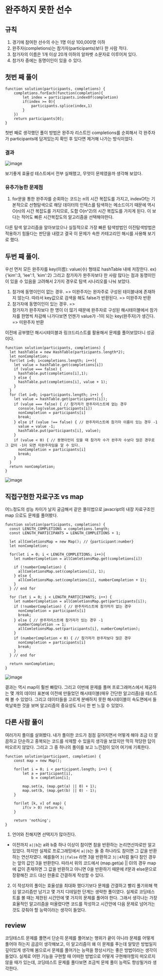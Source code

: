 # 완주하지 못한 선수
## 규칙
1. 경기에 참여한 선수의 수는 1명 이상 100,000명 이하
2. 완주자(completions)는 참가자(participants)보다 한 사람 적다.
3. 참가자의 이름은 1개 이상 20개 이하의 알파벳 소문자로 이루어져 있다.
4. 참가자 중에는 동명이인이 있을 수 있다.
## 첫번 째 풀이
```
function solution(participants, completions) {
    completions.forEach(function(completion){
        let index = participants.indexOf(completion)
        if(index >= 0){
            participants.splice(index,1)
        }
    })
    return participants[0];
}
```
첫번 째로 생각했던 풀이 방법은 완주자 리스트인 completions를 순회해서 각 완주자가 participants에 담겨있는지 확인 후 있다면 제거해 나가는 방식이었다.
### 결과

![image](https://user-images.githubusercontent.com/39623897/103251190-0b2ad300-49bb-11eb-81ea-e1e85c77325c.png)

보기좋게 효율성 테스트에서 전부 실패했고, 무엇이 문제였을까 생각해 보았다.

### 유추가능한 문제점
1. for문을 통한 완주자를 순회하는 코드는 n의 시간 복잡도를 가지고, indexOf는 기본적으로 선형탐색으로 해당 데이터의 인덱스를 탐색하는 메소드이기 때문에 역시 O(n)의 시간 복잡도를 가지므로, 도합 O(n^2)의 시간 복잡도를 가지게 된다. 이 보다는 적어도 빠른 시간복잡도의 알고리즘을 선택해야한다.

다른 탐색 알고리즘을 알아보았으나 실질적으로 가장 빠른 탐색방법인 이진탐색방법은 적용하기 힘들다는 판단을 내렸고
결국 이 문제가 속한 카테고리인 해시를 사용해 보기로 했다.

## 두번 째 풀이.
우선 먼저 모든 완주자를 key(이름): value(수) 형태로 hashTable 내에 저장한다. ex) {'kim':3, 'lee':1, 'kim':2} 
그리고 참가자가 완주자보다 한 사람 많다는 점과 동명이인이 있을 수 있음을 고려해서 2가지 경우로 탐색 시나리오를 나눠 보았다.
1. 참가에 동명이인이 없는 경우. => 미완주자는 완자주로 구성된 테이블내에 존재하지 않는다. 따라서 key값으로 검색을 해도 false가 반환된다. => 미완주자 반환
2. 참가자에 동명이인이 있는 경우. =>  
참가자가 완주자보다 한 명이 더 많기 때문에 완주자로 구성된 해시테이블에서 참가자를 한명씩 차감해 나가다보면 언젠가 value가 -1이 되는 key(완주자)가 생긴다. => 미완주자 반환

이전에 공부했던 해시시테이블과 링크드리스트를 활용해서 문제를 풀어보았더니 성공이다.
```
function solution(participants, completions) {
  let hashTable = new HashTable(participants.length*2);
  let nonCompletion;
  for(let i=0; i<completions.length; i++){
    let value = hashTable.get(completions[i])
    if (value === false) {
      hashTable.put(completions[i],1);
    } else {
      hashTable.put(completions[i], value + 1);
    }
  }
  for (let i=0; i<participants.length; i++) {
    let value = hashTable.get(participants[i]);
    if (value === false) { // 참가자가 완주자리스트에 없는 경우
      console.log(value,participants[i])
      nonCompletion = participants[i]
      break;
    } else if (value !== false) { // 완주자리스트에 참가자 이름이 있는 경우 -1
      value = value -1;
      hashTable.put(participants[i], value);
    }
    if (value < 0) { // 동명이인이 있을 때 참가자 수가 완주자 수보다 많은 경우로 그 값이 -1이 되면 미완주자임을 알 수 있다.
      nonCompletion = participants[i]
      break;
    }
  }
  return nonCompletion;
}
```
![image](https://user-images.githubusercontent.com/39623897/105037773-d97cc780-5aa1-11eb-85ea-e3db5597bfc7.png)

## 직접구현한 자료구조 vs map
어느정도의 성능 차이가 날지 궁금해서 같은 풀이법으로 javacript의 내장 자료구조인 map 으로도 문제를 풀어봤다.
```
function solution(participants, completions) {
  const LENGTH_COMPLETIONS = completions.length;
  const LENGTH_PARTICIPANTS = LENGTH_COMPLETIONS + 1;
    
  let allComletionsMap = new Map(); // {participant:number}
  let nonCompletion;
    
  for(let i = 0; i < LENGTH_COMPLETIONS; i++){
    let numberCompletion = allComletionsMap.get(completions[i])
    
    if (!numberCompletion) {
      allComletionsMap.set(completions[i], 1);
    } else {
      allComletionsMap.set(completions[i], numberCompletion + 1);
    }
  } // end for
    
  for (let i = 0; i < LENGTH_PARTICIPANTS; i++) {
    let numberCompletion = allComletionsMap.get(participants[i]);
    if (!numberCompletion) { // 완주자리스트에 참가자가 없는 경우
      nonCompletion = participants[i]
      break;
    } else { // 완주자리스트에 참가자가 있는 경우 -1
      numberCompletion -= 1;
      allComletionsMap.set(participants[i], numberCompletion);
    }
    if (numberCompletion < 0) { // 참가자가 완주자보다 많은 경우
      nonCompletion = participants[i]
      break;
    }
  } // end for
  
  return nonCompletion;
}
```
![image](https://user-images.githubusercontent.com/39623897/105038636-ecdc6280-5aa2-11eb-88cb-52d62b4399a3.png)

결과는 역시 map이 훨씬 빠랐다. 그리고 이번에 문제를 풀며 프로그래머스에서 제공하는 몇 개의 데이터 표본에 이전에 만들었던 해시테이블(매우 간단한 알고리즘)을 테스트해 볼 수 있었다. 그리고 데이터들을 고르게 분배하지 못한 해시테이블이 속도면에서 들쑥날쑥한 것을 보며 알고리즘의 중요성도 다시 한 번 느낄 수 있었다.

## 다른 사람 풀이
여러가지 풀이를 살펴봤다. 내가 풀이한 코드가 점점 길어지면서 어떻게 해야 조금 더 깔끔하고 단순하고 중복되는 코드를 삭제할 수 있을지 생각을 보았지만 딱히 적당한 답이 떠오르지 않았다. 그리고  그 중 하나의 풀이를 보고 느낀점이 있어 여기에 기록한다.
```
function solution(participant, completion) {
    const map = new Map();

    for(let i = 0; i < participant.length; i++) {
        let a = participant[i], 
            b = completion[i];

        map.set(a, (map.get(a) || 0) + 1);
        map.set(b, (map.get(b) || 0) - 1);
    }

    for(let [k, v] of map) {
        if(v > 0) return k;
    }

    return 'nothing';
}
```
1. 언어와 친해지면 선택지가 많아진다.
- 이전까지 `a||b`는 a와 b중 하나 이상이 참이면 참을 반환하는 논리연산자로만 알고있었다. 하지만 실제로 프로그래밍에서 `a||b`는 둘 중 하나라도 참이면 그 값을 반환하는 연산자였다. 예를들어 `3||false` 라면 3을 반환하고 `3||4`처럼 둘다 참인 경우는 앞의 값인 3을 반환한다. 따라서 위의 코드에서 (map.get(a) || 0)의 경우 map에 값이 존재하면 그 값을 반환하고 아니면 0을 반환하기 때문에 if문과 else문으로 장황해진 코드 대신 한줄로 간결하게 작성할 수 있다.

2. 이 작성자의 풀이는 효율성을 최대화 했다기보다 문제를 간결하고 빨리 풀기위해 핵심 알고리즘만 남기고 몇 가지 디테일한 단계는 생략한 풀이였다.
실제로 코딩테스트를 볼 때는 제한된 시간안에 몇 가지의 문제를 풀어야 한다. 그래서 생각나는 가장 효율적인 알고리즘을 떠올렸다면 코드를 작성하고 시간안에 다음 문제로 넘어가는 것도 갖춰야 할 능력이라는 생각이 들었다.

## review
코딩테스트 문제를 풀면서 단순히 문제를 풀어보는 행위가 끝이 아니라 문제를 어떻게 풀어야 하는지 곰곰이 생각해보고, 이 알고리즘이 왜 이 문제를 푸는데 알맞은 방법일지 깊이있게 생각해 봄으로서 문제를 풀어가는 능력을 향상시키는 좋은 방법이라는 생각이 들었다. 실제로 어떤 기능을 구현할 때 어떠한 방법으로 어떻게 구현해야할지 떠오르지 않을 때가 있는데, 코딩테스트 문제를 풀다보면 조금씩 문제 풀이 능력도 향상될거라 생각한다.
 
